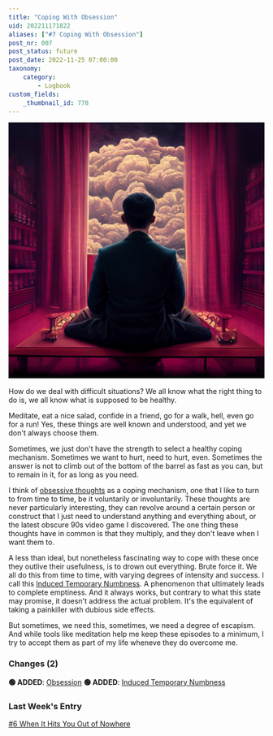 ```yaml
---
title: "Coping With Obsession"
uid: 202211171822
aliases: ["#7 Coping With Obsession"]
post_nr: 007
post_status: future
post_date: 2022-11-25 07:00:00
taxonomy:
    category:
        - Logbook
custom_fields:
    _thumbnail_id: 778
---
```


![A man with a clouded mind](/_images/image-coping-with-obsession.jpg "Coping With Obsession")

How do we deal with difficult situations? We all know what the right thing to do is, we all know what is supposed to be healthy.

Meditate, eat a nice salad, confide in a friend, go for a walk, hell, even go for a run! Yes, these things are well known and understood, and yet we don't always choose them. 

Sometimes, we just don't have the strength to select a healthy coping mechanism. Sometimes we want to hurt, need to hurt, even. Sometimes the answer is not to climb out of the bottom of the barrel as fast as you can, but to remain in it, for as long as you need. 

I think of [obsessive thoughts](./obsession.md) as a coping mechanism, one that I like to turn to from time to time, be it voluntarily or involuntarily. These thoughts are never particularly interesting, they can revolve around a certain person or construct that I just need to understand anything and everything about, or the latest obscure 90s video game I discovered. The one thing these thoughts have in common is that they multiply, and they don't leave when I want them to. 

A less than ideal, but nonetheless fascinating way to cope with these once they outlive their usefulness, is to drown out everything. Brute force it. We all do this from time to time, with varying degrees of intensity and success. I call this [Induced Temporary Numbness](./induced-temporary-numbness.md). A phenomenon that ultimately leads to complete emptiness. And it always works, but contrary to what this state may promise, it doesn't address the actual problem. It's the equivalent of taking a painkiller with dubious side effects.

But sometimes, we need this, sometimes, we need a degree of escapism. And while tools like meditation help me keep these episodes to a minimum, I try to accept them as part of my life wheneve they do overcome me.

### Changes (2)
**🟢 ADDED**: [Obsession](./obsession.md)
**🟢 ADDED**: [Induced Temporary Numbness](./induced-temporary-numbness.md)

### Last Week's Entry
[#6 When It Hits You Out of Nowhere](./when-it-hits-you-out-of-nowhere.md)